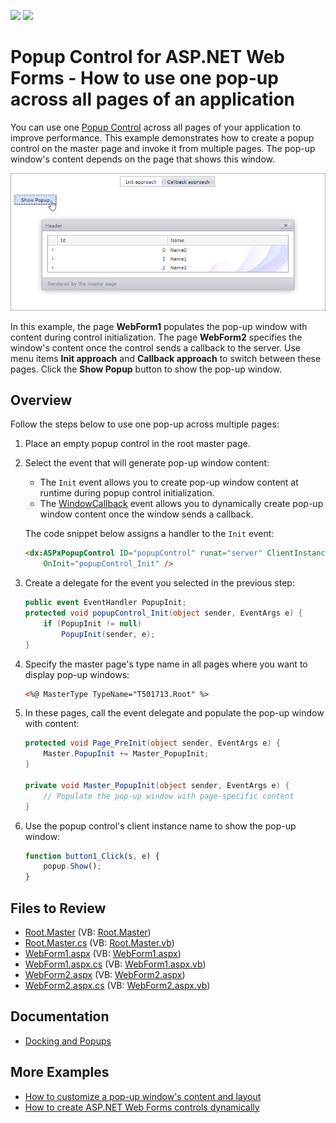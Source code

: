 <!-- default badges list -->
[![](https://img.shields.io/badge/Open_in_DevExpress_Support_Center-FF7200?style=flat-square&logo=DevExpress&logoColor=white)](https://supportcenter.devexpress.com/ticket/details/T501713)
[![](https://img.shields.io/badge/📖_How_to_use_DevExpress_Examples-e9f6fc?style=flat-square)](https://docs.devexpress.com/GeneralInformation/403183)
<!-- default badges end -->
# Popup Control for ASP.NET Web Forms - How to use one pop-up across all pages of an application

You can use one [Popup Control](https://docs.devexpress.com/AspNet/3582/components/docking-and-popups/popup-control) across all pages of your application to improve performance. This example demonstrates how to create a popup control on the master page and invoke it from multiple pages. The pop-up window's content depends on the page that shows this window.

![Popup Window](popup.png)

In this example, the page **WebForm1** populates the pop-up window with content during control initialization. The page **WebForm2** specifies the window's content once the control sends a callback to the server. Use menu items **Init approach** and **Callback approach** to switch between these pages. Click the **Show Popup** button to show the pop-up window.

## Overview

Follow the steps below to use one pop-up across multiple pages:

1. Place an empty popup control in the root master page.

2. Select the event that will generate pop-up window content:

    * The `Init` event allows you to create pop-up window content at runtime during popup control initialization.
    * The [WindowCallback](https://docs.devexpress.com/AspNet/DevExpress.Web.ASPxPopupControlBase.WindowCallback) event allows you to dynamically create pop-up window content once the window sends a callback.

    The code snippet below assigns a handler to the `Init` event:

    ```aspx
    <dx:ASPxPopupControl ID="popupControl" runat="server" ClientInstanceName="popup" 
        OnInit="popupControl_Init" />
    ```

3. Create a delegate for the event you selected in the previous step:

    ```cs
    public event EventHandler PopupInit;
    protected void popupControl_Init(object sender, EventArgs e) {
        if (PopupInit != null)
            PopupInit(sender, e);
    }
    ```

4. Specify the master page's type name in all pages where you want to display pop-up windows:

    ```aspx
    <%@ MasterType TypeName="T501713.Root" %>
    ```

5. In these pages, call the event delegate and populate the pop-up window with content:

    ```cs
    protected void Page_PreInit(object sender, EventArgs e) {
        Master.PopupInit += Master_PopupInit;
    }

    private void Master_PopupInit(object sender, EventArgs e) {
        // Populate the pop-up window with page-specific content
    }
    ```

6. Use the popup control's client instance name to show the pop-up window:

    ```js
    function button1_Click(s, e) {
        popup.Show();
    }
    ```

## Files to Review

* [Root.Master](./CS/T501713/Root.Master) (VB: [Root.Master](./VB/T501713/Root.Master))
* [Root.Master.cs](./CS/T501713/Root.Master.cs) (VB: [Root.Master.vb](./VB/T501713/Root.Master.vb))
* [WebForm1.aspx](./CS/T501713/WebForm1.aspx) (VB: [WebForm1.aspx](./VB/T501713/WebForm1.aspx))
* [WebForm1.aspx.cs](./CS/T501713/WebForm1.aspx.cs) (VB: [WebForm1.aspx.vb](./VB/T501713/WebForm1.aspx.vb))
* [WebForm2.aspx](./CS/T501713/WebForm2.aspx) (VB: [WebForm2.aspx](./VB/T501713/WebForm2.aspx))
* [WebForm2.aspx.cs](./CS/T501713/WebForm2.aspx.cs) (VB: [WebForm2.aspx.vb](./VB/T501713/WebForm2.aspx.vb))

## Documentation

- [Docking and Popups](https://docs.devexpress.com/AspNet/14830/components/docking-and-popups)

## More Examples

- [How to customize a pop-up window's content and layout](https://github.com/DevExpress-Examples/asp-net-web-forms-popup-customize-content-and-layout)
- [How to create ASP.NET Web Forms controls dynamically](https://github.com/DevExpress-Examples/asp-net-web-forms-create-controls-dynamically)
